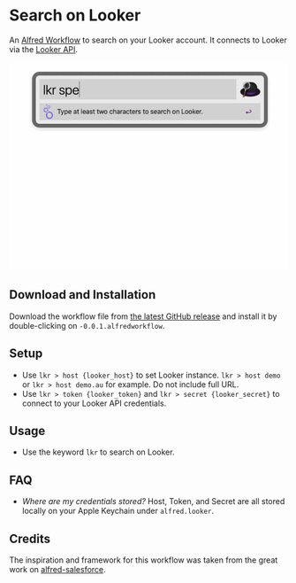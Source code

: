 # Search on Looker

An [Alfred Workflow](https://www.alfredapp.com/workflows/) to search on your Looker account. It connects to Looker via the [Looker API](https://docs.looker.com/reference/api-and-integration/api-reference/v3.1).

![Search on Looker from your Mac](alfred-looker.gif)

## Download and Installation

Download the workflow file from [the latest GitHub release](https://github.com/bheltzel/alfred-looker/releases/latest) and install it by double-clicking on `-0.0.1.alfredworkflow`.

## Setup
* Use `lkr > host {looker_host}` to set Looker instance. `lkr > host demo` or `lkr > host demo.au` for example. Do not include full URL.
* Use `lkr > token {looker_token}` and `lkr > secret {looker_secret}` to connect to your Looker API credentials.

## Usage
* Use the keyword `lkr` to search on Looker.

## FAQ
* *Where are my credentials stored?* Host, Token, and Secret are all stored locally on your Apple Keychain under `alfred.looker`.

## Credits

The inspiration and framework for this workflow was taken from the great work on [alfred-salesforce](https://github.com/jereze/alfred-salesforce).